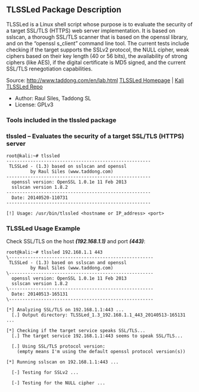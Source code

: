 ## TLSSLed Package Description

TLSSLed is a Linux shell script whose purpose is to evaluate the security of a target SSL/TLS (HTTPS) web server implementation. It is based on sslscan, a thorough SSL/TLS scanner that is based on the openssl library, and on the “openssl s_client” command line tool. The current tests include checking if the target supports the SSLv2 protocol, the NULL cipher, weak ciphers based on their key length (40 or 56 bits), the availability of strong ciphers (like AES), if the digital certificate is MD5 signed, and the current SSL/TLS renegotiation capabilities.

Source: http://www.taddong.com/en/lab.html
[TLSSLed Homepage](http://www.taddong.com/en/lab.html) | [Kali TLSSLed Repo](https://gitlab.com/kalilinux/packages/tlssled.git;a=summary)

- Author: Raul Siles, Taddong SL
- License: GPLv3

### Tools included in the tlssled package

### tlssled – Evaluates the security of a target SSL/TLS (HTTPS) server

```
root@kali:~# tlssled
------------------------------------------------------
 TLSSLed - (1.3) based on sslscan and openssl
         by Raul Siles (www.taddong.com)
------------------------------------------------------
  openssl version: OpenSSL 1.0.1e 11 Feb 2013
  sslscan version 1.8.2
------------------------------------------------------
  Date: 20140520-110731
------------------------------------------------------

[!] Usage: /usr/bin/tlssled <hostname or IP_address> <port>
```

### TLSSLed Usage Example

Check SSL/TLS on the host ***(192.168.1.1)*** and port ***(443)***:

```
root@kali:~# tlssled 192.168.1.1 443
\------------------------------------------------------
 TLSSLed - (1.3) based on sslscan and openssl
         by Raul Siles (www.taddong.com)
\------------------------------------------------------
  openssl version: OpenSSL 1.0.1e 11 Feb 2013
  sslscan version 1.8.2
\------------------------------------------------------
  Date: 20140513-165131
\------------------------------------------------------

[*] Analyzing SSL/TLS on 192.168.1.1:443 ...
  [.] Output directory: TLSSLed_1.3_192.168.1.1_443_20140513-165131 ...

[*] Checking if the target service speaks SSL/TLS...
  [.] The target service 192.168.1.1:443 seems to speak SSL/TLS...

  [.] Using SSL/TLS protocol version:
    (empty means I'm using the default openssl protocol version(s))

[*] Running sslscan on 192.168.1.1:443 ...

  [-] Testing for SSLv2 ...

  [-] Testing for the NULL cipher ...
```